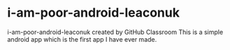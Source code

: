 # i-am-poor-android-leaconuk
i-am-poor-android-leaconuk created by GitHub Classroom
This is a simple android app which is the first app I have ever made.
